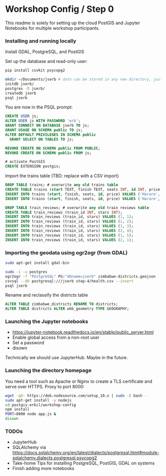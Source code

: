 # Workshop Config / Step 0

This readme is solely for setting up the cloud PostGIS and Jupyter Notebooks
for multiple workshop participants.

### Installing and running locally

Install GDAL, PostgreSQL, and PostGIS

Set up the database and read-only user:

```bash
pip install csvkit psycopg2

mkdir ~/Documents/jserb # data can be stored in any new directory, just be consistent
initdb jserb/
postgres -D jserb/
createdb jserb
psql jserb
```

You are now in the PSQL prompt:

```sql
CREATE USER js;
ALTER USER js WITH PASSWORD 'erb';
GRANT CONNECT ON DATABASE jserb TO js;
GRANT USAGE ON SCHEMA public TO js;
ALTER DEFAULT PRIVILEGES IN SCHEMA public
  GRANT SELECT ON TABLES TO js;

REVOKE CREATE ON SCHEMA public FROM PUBLIC;
REVOKE CREATE ON SCHEMA public FROM js;

# activate PostGIS
CREATE EXTENSION postgis;
```

Import the trains table (TBD: replace with a CSV import)

```sql
DROP TABLE trains; # overwrite any old trains table
CREATE TABLE trains (start TEXT, finish TEXT, seats INT, id INT, price FLOAT);
INSERT INTO trains (start, finish, seats, id, price) VALUES ('Harare', 'Victoria Falls', 100, 1, 100);
INSERT INTO trains (start, finish, seats, id, price) VALUES ('Harare', 'Bulawayo', 25, 2, 10);

DROP TABLE train_reviews; # overwrite any old train reviews table
CREATE TABLE train_reviews (train_id INT, stars INT);
INSERT INTO train_reviews (train_id, stars) VALUES (1, 1);
INSERT INTO train_reviews (train_id, stars) VALUES (2, 2);
INSERT INTO train_reviews (train_id, stars) VALUES (1, 3);
INSERT INTO train_reviews (train_id, stars) VALUES (2, 4);
INSERT INTO train_reviews (train_id, stars) VALUES (1, 5);
INSERT INTO train_reviews (train_id, stars) VALUES (2, 1);
```

### Importing the geodata using ogr2ogr (from GDAL)

```bash
sudo apt-get install gdal-bin

sudo -i -u postgres
ogr2ogr -f "PostgreSQL" PG:"dbname=jserb" zimbabwe-districts.geojson
csvsql --db postgresql:///jserb step-4/health.csv --insert
psql jserb
```

Rename and reclassify the districts table

```sql
ALTER TABLE zimbabwe_districts RENAME TO districts;
ALTER TABLE districts ALTER wkb_geometry TYPE GEOGRAPHY;
```

### Launching the Jupyter notebooks

- https://jupyter-notebook.readthedocs.io/en/stable/public_server.html
- Enable global access from a non-root user
- Set a password
- disown

Technically we should use JupyterHub. Maybe in the future.

### Launching the directory homepage

You need a tool such as Apache or Nginx to create a TLS certificate
and serve over HTTPS. Proxy to port 8000:

```bash
wget -qO- https://deb.nodesource.com/setup_10.x | sudo -E bash -
sudo apt-get install -y nodejs
cd postgis-erbil/workshop-config
npm install
PORT=8000 node app.js &
disown
```

### TODOs

- JupyterHub
- SQLAlchemy via https://docs.sqlalchemy.org/en/latest/dialects/postgresql.html#module-sqlalchemy.dialects.postgresql.psycopg2
- Take-home Tips for installing PostgreSQL, PostGIS, GDAL on systems
- Finish adding more notebooks
